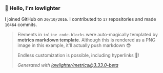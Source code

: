 ### 👋 Hello, I'm lowlighter

I joined GitHub on `20/10/2016`.
I contributed to `17` repositories and made `10464` commits.

> Elements in `inline code-blocks` were auto-magically templated by **metrics markdown template**.
> Although this is rendered as a PNG image in this example, it'll actually push markdown 😎
>
> Endless customization is possible, including hyperlinks 🎉!
>
> *Generated with [lowlighter/metrics@3.33.0-beta](https://github.com/lowlighter/metrics)*
